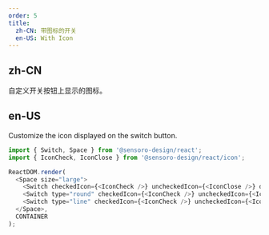 ```yaml
---
order: 5
title:
  zh-CN: 带图标的开关
  en-US: With Icon
---
```


## zh-CN

自定义开关按钮上显示的图标。

## en-US

Customize the icon displayed on the switch button.

```js
import { Switch, Space } from '@sensoro-design/react';
import { IconCheck, IconClose } from '@sensoro-design/react/icon';

ReactDOM.render(
  <Space size="large">
    <Switch checkedIcon={<IconCheck />} uncheckedIcon={<IconClose />} defaultChecked />
    <Switch type="round" checkedIcon={<IconCheck />} uncheckedIcon={<IconClose />} defaultChecked />
    <Switch type="line" checkedIcon={<IconCheck />} uncheckedIcon={<IconClose />} defaultChecked />
  </Space>,
  CONTAINER
);
```
